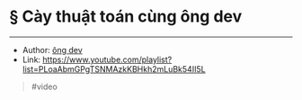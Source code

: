 # § Cày thuật toán cùng ông dev


---
- Author: [ông dev](202109112225.md)
- Link: <https://www.youtube.com/playlist?list=PLoaAbmGPgTSNMAzkKBHkh2mLuBk54II5L>
> #video
